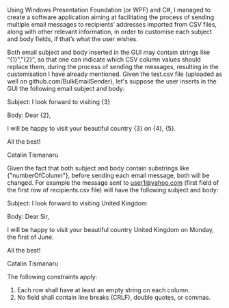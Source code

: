    Using Windows Presentation Foundation (or WPF) and C#, I managed  to create a software application aiming at facilitating the process of sending multiple email messages to recipients’ addresses imported from CSV files, along with other relevant 
information, in order to customise each subject and body fields, if that’s what the user wishes.

Both email subject and body inserted  in the GUI  may  contain  strings like “{1}”,”{2}”, so that one can indicate which CSV column values should replace them, during the process of sending the messages, resulting in the customisation I have already mentioned.
Given the test.csv file (uploaded as well on github.com/BulkEmailSender), let's suppose the user inserts in the GUI the following email subject and body:

Subject:
I look forward to visiting {3}

Body:
Dear {2},

I will be happy to visit your beautiful country {3} on {4}, {5}.

All the best!

Catalin Tismanaru


Given the fact that both subject and body contain substrings like {"numberOfColumn"}, before sending each email message, both will be changed.
For example the message sent to user1@yahoo.com (first field of the first row of recipients.csv file) will have the following subject and body:

Subject: 
I look forward to visiting United Kingdom

Body:
Dear Sir,


I will be happy to visit your beautiful country United Kingdom on Monday, the first of June.

All the best!

Catalin Tismanaru





The following constraints apply:

1. Each row shall have at least an empty string on each column.
2. No field shall contain line breaks (CRLF), double quotes, or commas.

